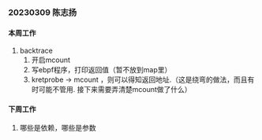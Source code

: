 ### 20230309 陈志扬

#### 本周工作

1. backtrace
   1. 开启mcount
   2. 写ebpf程序，打印返回值（暂不放到map里）
   3. kretprobe -> mcount ，则可以得知返回地址.（这是绕弯的做法，而且有时可能不管用. 接下来需要弄清楚mcount做了什么）

#### 下周工作

1. 哪些是依赖，哪些是参数